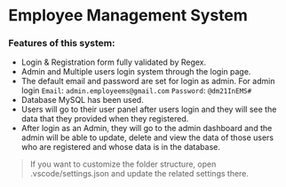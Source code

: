 # Employee Management System

### Features of this system: 

- Login & Registration form fully validated by Regex. 
- Admin and Multiple users login system through the login page.
- The default email and password are set for login as admin. For admin login `Email`: `admin.employeems@gmail.com` `Password`: `@dm21InEMS#`
- Database MySQL has been used.
- Users will go to their user panel after users login and they will see the data that they provided when they registered.
- After login as an Admin, they will go to the admin dashboard and the admin will be able to update, delete and view the data of those users who are registered and whose data is in the database.

> If you want to customize the folder structure, open .vscode/settings.json and update the related settings there.
